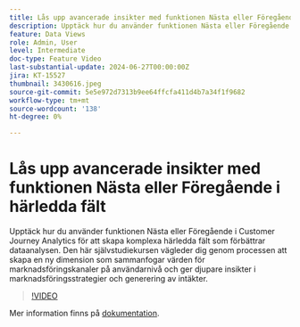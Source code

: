 ```yaml
---
title: Lås upp avancerade insikter med funktionen Nästa eller Föregående i härledda fält
description: Upptäck hur du använder funktionen Nästa eller Föregående i Customer Journey Analytics för att skapa komplexa härledda fält som förbättrar dataanalysen. Den här självstudiekursen vägleder dig genom processen att skapa en ny dimension som sammanfogar värden för marknadsföringskanaler på användarnivå och ger djupare insikter i marknadsföringsstrategier och generering av intäkter.
feature: Data Views
role: Admin, User
level: Intermediate
doc-type: Feature Video
last-substantial-update: 2024-06-27T00:00:00Z
jira: KT-15527
thumbnail: 3430616.jpeg
source-git-commit: 5e5e972d7313b9ee64ffcfa411d4b7a34f1f9682
workflow-type: tm+mt
source-wordcount: '138'
ht-degree: 0%

---
```


# Lås upp avancerade insikter med funktionen Nästa eller Föregående i härledda fält

Upptäck hur du använder funktionen Nästa eller Föregående i Customer Journey Analytics för att skapa komplexa härledda fält som förbättrar dataanalysen. Den här självstudiekursen vägleder dig genom processen att skapa en ny dimension som sammanfogar värden för marknadsföringskanaler på användarnivå och ger djupare insikter i marknadsföringsstrategier och generering av intäkter.

>[!VIDEO](https://video.tv.adobe.com/v/3430616/?learn=on)

Mer information finns på [dokumentation](https://experienceleague.adobe.com/en/docs/analytics-platform/using/cja-dataviews/derived-fields).
